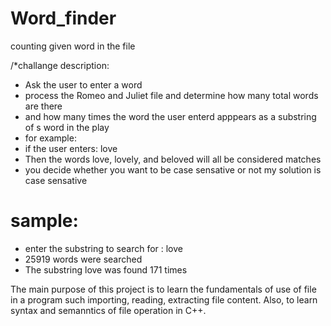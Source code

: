# Word_finder
counting given word in the file


/*challange description:
 * Ask the user to enter a word
 * process the Romeo and Juliet file and determine how many total words are there
 * and how many times the word the user enterd apppears as a substring of s word in the play
 * for example:
 * if the user enters: love
 * Then the words love, lovely, and beloved will all be considered matches
 * you decide whether you want to be case sensative or not my solution is case sensative
 
 # sample:
 * enter the substring to search for : love
 * 25919 words were searched
 * The substring love was found 171 times

The main purpose of this project is to learn the fundamentals of use of file in a program such importing, reading, extracting file content. Also, to learn syntax and semanntics of file operation in C++.
